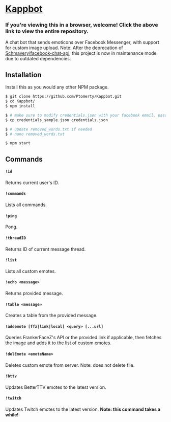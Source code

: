 # [Kappbot](https://github.com/Ptomerty/Kappbot)

###  If you're viewing this in a browser, welcome! Click the above link to view the entire repository.

A chat bot that sends emoticons over Facebook Messenger, with support for custom image upload. Note: After the deprecation of [Schmavery/facebook-chat-api](https://github.com/Schmavery/facebook-chat-api), this project is now in maintenance mode due to outdated dependencies.

## Installation

Install this as you would any other NPM package.

```bash
$ git clone https://github.com/Ptomerty/Kappbot.git
$ cd Kappbot/
$ npm install

$ # make sure to modify credentials.json with your facebook email, password, and twitch client_id
$ cp credentials_sample.json credentials.json

$ # update removed_words.txt if needed
$ # nano removed_words.txt

$ npm start
```

## Commands

#### `!id`
Returns current user's ID.

#### `!commands`
Lists all commands.

#### `!ping`
Pong.

#### `!threadID`
Returns ID of current message thread.

#### `!list`
Lists all custom emotes.

#### `!echo <message>`
Returns provided message.

#### `!table <message>`
Creates a table from the provided message.

#### `!addemote [ffz|link|local] <query> [...url]`
Queries FrankerFaceZ's API or the provided link if applicable, then fetches the image and adds it to the list of custom emotes.

#### `!delEmote <emoteName>`
Deletes custom emote from server. Note: does not delete file.

#### `!bttv`
Updates BetterTTV emotes to the latest version.

#### `!twitch`
Updates Twitch emotes to the latest version. **Note: this command takes a while!**
